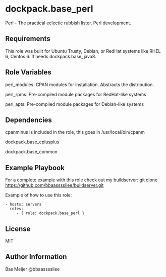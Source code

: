 dockpack.base_perl
=========

Perl - The practical eclectic rubbish lister. Perl development.

Requirements
------------

This role was built for Ubuntu Trusty, Debian, or RedHat systems like RHEL 6, Centos 6.
It needs dockpack.base_java8.

Role Variables
--------------

perl\_modules: CPAN modules for installation. Abstracts the distribution.

perl\_rpms: Pre-compiled module packages for RedHat-like systems

perl\_apts: Pre-compiled module packages for Debian-like systems


Dependencies
------------
cpanminus is included in the role, this goes in /usr/local/bin/cpanm

dockpack.base\_cplusplus

dockpack.base\_common


Example Playbook
----------------
For a complete example with this role check out my buildserver:
git clone https://github.com/bbaassssiiee/buildserver.git

Example of how to use this role:

    - hosts: servers
      roles:
         - { role: dockpack.base_perl }

License
-------

MIT

Author Information
------------------
Bas Meijer @bbaassssiiee
